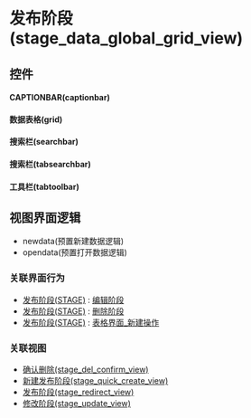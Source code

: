 # 发布阶段(stage_data_global_grid_view)  <!-- {docsify-ignore-all} -->



## 控件
#### CAPTIONBAR(captionbar)
#### 数据表格(grid)
#### 搜索栏(searchbar)
#### 搜索栏(tabsearchbar)
#### 工具栏(tabtoolbar)

## 视图界面逻辑
  * newdata(预置新建数据逻辑)
  * opendata(预置打开数据逻辑)


### 关联界面行为
  * [发布阶段(STAGE)](module/ProjMgmt/stage) : [编辑阶段](module/ProjMgmt/stage#界面行为)
  * [发布阶段(STAGE)](module/ProjMgmt/stage) : [删除阶段](module/ProjMgmt/stage#界面行为)
  * [发布阶段(STAGE)](module/ProjMgmt/stage) : [表格界面_新建操作](module/ProjMgmt/stage#界面行为)

### 关联视图
  * [确认删除(stage_del_confirm_view)](app/view/stage_del_confirm_view)
  * [新建发布阶段(stage_quick_create_view)](app/view/stage_quick_create_view)
  * [发布阶段(stage_redirect_view)](app/view/stage_redirect_view)
  * [修改阶段(stage_update_view)](app/view/stage_update_view)

<script>
 const { createApp } = Vue
  createApp({
    data() {
      return {

      }
    }
  }).use(ElementPlus).mount('#app')
</script>